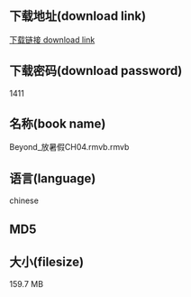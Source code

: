 ## 下载地址(download link)
[下载链接 download link](https://voluble-croquembouche-d321dc.netlify.app/?s=Beyond_%E6%94%BE%E6%9A%91%E5%81%87CH04.rmvb)

## 下载密码(download password)
1411

## 名称(book name)
Beyond_放暑假CH04.rmvb.rmvb

## 语言(language)
chinese

## MD5


## 大小(filesize)
159.7 MB
